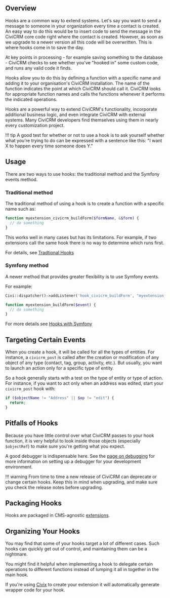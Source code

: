 ## Overview

Hooks are a common way to extend systems. Let's say you want to send a
message to someone in your organization every time a contact is created. An
easy way to do this would be to insert code to send the message in the
CiviCRM core code right where the contact is created. However, as soon as we
upgrade to a newer version all this code will be overwritten. This is where
hooks come in to save the day.

At key points in processing - for example saving
something to the database - CiviCRM checks to see whether you've "hooked in"
some custom code, and runs any valid code it finds.

Hooks allow you to do this by defining a function with a specific name and
adding it to your organisation's CiviCRM installation. The name of the
function indicates the point at which CiviCRM should call it. CiviCRM looks
for appropriate function names and calls the functions whenever it performs
the indicated operations.

Hooks are a powerful way to extend CiviCRM's functionality, incorporate
additional business logic, and even integrate CiviCRM with external systems.
Many CiviCRM developers find themselves using them in nearly every customization
project.

!!! tip
    A good test for whether or not to use a hook is to ask yourself whether
    what you're trying to do can be expressed with a sentence like this: "I want
    X to happen every time someone does Y."

## Usage

There are two ways to use hooks: the traditional method and the Symfony events method.

### Traditional method

The traditional method of using a hook is to create a function with a specific name such as:

```php
function myextension_civicrm_buildForm($formName, &$form) {
  // do something
}
```

This works well in many cases but has its limitations.  For example, if two extensions call the same hook there is no way to determine which runs first.

For details, see [Tradtional Hooks](hooks/usage/extension.md)

### Symfony method

A newer method that provides greater flexibility is to use Symfony events.

For example:

```php
Civi::dispatcher()->addListener('hook_civicrm_buildForm', "myextension_buildForm", $priority);

function myextension_buildForm($event) {
  // do something
}
```

For more details see [Hooks with Symfony](hooks/usage/symfony.md)

## Targeting Certain Events

When you create a hook, it will be called for all the types of entities. For
instance, a `civicrm_post` is called after the creation or modification of any
object of any type (contact, tag, group, activity, etc.). But usually, you want
to launch an action only for a specific type of entity.

So a hook generally starts with a test on the type of entity or type of action.
For instance, if you want to act only when an address was edited, start your
`civicrm_post` hook with:

```php
if ($objectName != "Address" || $op != "edit") {
  return;
}
```

## Pitfalls of Hooks

Because you have little control over what CiviCRM passes to your hook function,
it is very helpful to look inside those objects (especially `$objectRef`) to
make sure you're getting what you expect.

A good debugger is indispensable here. See the
[page on debugging](tools/debugging.md) for more information on setting up
 a debugger for your development environment.

!!! warning
    From time to time a new release of CiviCRM can deprecate or change
    certain hooks. Keep this in mind when upgrading, and make sure you
    check the release notes before upgrading.

## Packaging Hooks

Hooks are packaged in CMS-agnostic [extensions](extensions/index.md).

## Organizing Your Hooks

You may find that some of your hooks target a lot of different cases. Such
hooks can quickly get out of control, and maintaining them can be a nightmare.

You might find it helpful when implementing a hook to delegate certain
operations to different functions instead of lumping it all in together in
the main hook.

If you're using [Civix](extensions/civix.md) to create your extension it will
automatically generate wrapper code for your hook.
